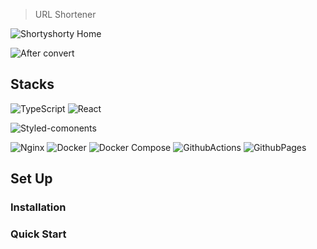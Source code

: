> URL Shortener

![Shortyshorty Home]()

![After convert]()


## Stacks

![TypeScript](https://img.shields.io/badge/TypeScript-%233178C6?style=flat&logo=TypeScript&logoColor=white)
![React](https://img.shields.io/badge/React-00CC99?style=flat&logo=React&logoColor=white)

![Styled-comonents](https://img.shields.io/badge/Styled_Components-000000?style=flat&logo=styledcomponents&logoColor=white)

![Nginx](https://img.shields.io/badge/Nginx-009639?style=flat&logo=Nginx&logoColor=white)
![Docker](https://img.shields.io/badge/24.0.7-Docker-2496ED?style=flat&logo=Docker&logoColor=white)
![Docker Compose](https://img.shields.io/badge/2.21.0-Docker_Compose-2496ED?style=flat&logo=dockercompose&logoColor=white)
![GithubActions](https://img.shields.io/badge/Github_Actions-2496ED?style=flat&logo=GithubActions&logoColor=white)
![GithubPages](https://img.shields.io/badge/Github_Pages-2496ED?style=flat&logo=Github&logoColor=white)



## Set Up

### Installation


### Quick Start